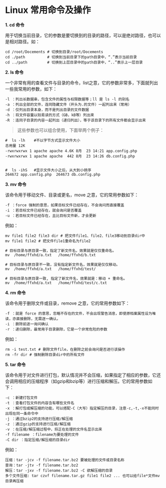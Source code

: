 # Linux 常用命令及操作

**1. cd 命令**

用于切换当前目录，它的参数是要切换到的目录的路径，可以是绝对路径，也可以是相对路径。如：
```
cd /root/Docements # 切换到目录/root/Docements  
cd ./path          # 切换到当前目录下的path目录中，“.”表示当前目录    
cd ../path         # 切换到上层目录中的path目录中，“..”表示上一层目录
```

**2. ls 命令**

一个非常有用的查看文件与目录的命令，list之意，它的参数非常多，下面就列出一些我常用的参数，如下：
```
-l ：列出长数据串，包含文件的属性与权限数据等；ll 是 ls -l 的别名
-a ：列出全部的文件，连同隐藏文件（开头为.的文件）一起列出来（常用）  
-d ：仅列出目录本身，而不是列出目录的文件数据  
-h ：将文件容量以较易读的方式（GB，kB等）列出来  
-R ：连同子目录的内容一起列出（递归列出），等于该目录下的所有文件都会显示出来
```

> 这些参数也可以组合使用，下面举两个例子：

```
#  ls -lh    #不以字节方式显示文件大小
总用量 12K
-rwxrwxrwx 1 apache apache 4.6K 8月  23 14:21 app.config.php
-rwxrwxrwx 1 apache apache  442 8月  23 14:26 db.config.php


#  ls -ihS   #显示文件大小之后，从大到小排序
264672 app.config.php  264673 db.config.php
```

**3. mv 命令**

该命令用于移动文件、目录或更名，move 之意，它的常用参数如下：
```
-f ：force 强制的意思，如果目标文件已经存在，不会询问而直接覆盖  
-i ：若目标文件已经存在，就会询问是否覆盖  
-u ：若目标文件已经存在，且比目标文件新，才会更新
```
例如：
```
mv file1 file2 file3 dir # 把文件file1、file2、file3移动到目录dir中  
mv file1 file2 # 把文件file1重命名为file2

# 目标目录与原目录一致，指定了新文件名，效果就是仅仅重命名。
mv  /home/ffxhd/a.txt   /home/ffxhd/b.txt  

# 目标目录与原目录不一致，没有指定新文件名，效果就是仅仅移动。
mv  /home/ffxhd/a.txt   /home/ffxhd/test/ 

# 目标目录与原目录一致, 指定了新文件名，效果就是：移动 + 重命名。
mv  /home/ffxhd/a.txt   /home/ffxhd/test/c.txt
```

**4. rm 命令**

该命令用于删除文件或目录，remove 之意，它的常用参数如下：
```
-f ：就是 force 的意思，忽略不存在的文件，不会出现警告消息，即使原档案属性设为唯读，亦直接删除，无需逐一确认。 
-i ：删除前逐一询问确认  
-r ：递归删除，最常用于目录删除，它是一个非常危险的参数
```
例如：
```
rm -i test.txt # 删除文件file，在删除之前会询问是否进行该操作  
rm -fr dir # 强制删除目录dir中的所有文件
```

**5. tar 命令**

该命令用于对文件进行打包，默认情况并不会压缩，如果指定了相应的参数，它还会调用相应的压缩程序（如gzip和bzip等）进行压缩和解压。它的常用参数如下：
```
-c ：新建打包文件  
-t ：查看打包文件的内容含有哪些文件名  
-x ：解打包或解压缩的功能，可以搭配-C（大写）指定解压的目录，注意-c,-t,-x不能同时出现在同一条命令中  
-j ：通过bzip2的支持进行压缩/解压缩  
-z ：通过gzip的支持进行压缩/解压缩  
-v ：在压缩/解压缩过程中，将正在处理的文件名显示出来  
-f filename ：filename为要处理的文件  
-C dir ：指定压缩/解压缩的目录dir
```
例如：
```
压缩：tar -jcv -f filename.tar.bz2 要被处理的文件或目录名称  
查询：tar -jtv -f filename.tar.bz2  
解压：tar -jxv -f filename.tar.bz2 -C 欲解压缩的目录
多个文件压缩: tar czvf filename.tar.gz file1 file2 ... 也可以给file*文件mv目录再压缩
```




